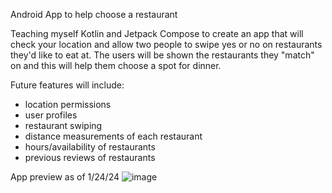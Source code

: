 Android App to help choose a restaurant

Teaching myself Kotlin and Jetpack Compose to create an app that will check your location and allow two people to swipe yes or no on restaurants they'd like to eat at. The users will be shown the restaurants they "match" on and this will help them choose  a spot for dinner. 

Future features will include:
- location permissions
- user profiles
- restaurant swiping
- distance measurements of each restaurant
- hours/availability of restaurants
- previous reviews of restaurants 


App preview as of 1/24/24
![image](https://github.com/julia-e-ma/ChickenTinder/assets/30264427/8fa4c64b-2ff7-4ba1-81b9-a4f65a6b9dde)
